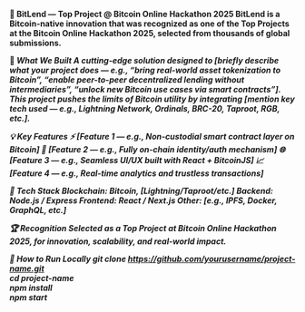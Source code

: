 <strong>🚀 BitLend — Top Project @ Bitcoin Online Hackathon 2025<strong>
BitLend is a Bitcoin-native innovation that was recognized as one of the Top Projects at the Bitcoin Online Hackathon 2025, selected from thousands of global submissions.


🧠 <b><i>What We Built<b><i>
A cutting-edge solution designed to [briefly describe what your project does — e.g., “bring real-world asset tokenization to Bitcoin”, “enable peer-to-peer decentralized lending without intermediaries”, “unlock new Bitcoin use cases via smart contracts”].
This project pushes the limits of Bitcoin utility by integrating [mention key tech used — e.g., Lightning Network, Ordinals, BRC-20, Taproot, RGB, etc.].

💡 <b><i>Key Features<b><i>
⚡ [Feature 1 — e.g., Non-custodial smart contract layer on Bitcoin]
🔐 [Feature 2 — e.g., Fully on-chain identity/auth mechanism]
🌐 [Feature 3 — e.g., Seamless UI/UX built with React + BitcoinJS]
📈 [Feature 4 — e.g., Real-time analytics and trustless transactions]

🔧 <b><i>Tech Stack<b><i>
Blockchain: Bitcoin, [Lightning/Taproot/etc.]
Backend: Node.js / Express
Frontend: React / Next.js
Other: [e.g., IPFS, Docker, GraphQL, etc.]

🏆 Recognition
Selected as a Top Project at Bitcoin Online Hackathon 2025, for innovation, scalability, and real-world impact.





🚧 How to Run Locally
git clone https://github.com/yourusername/project-name.git  
cd project-name  
npm install  
npm start

